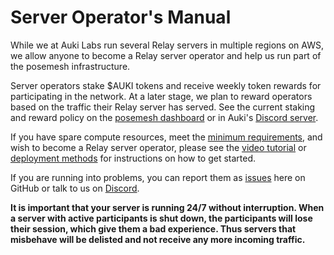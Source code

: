# Server Operator's Manual

While we at Auki Labs run several Relay servers in multiple regions on AWS, we allow anyone to become a Relay server operator and help us run part of the posemesh infrastructure.

Server operators stake $AUKI tokens and receive weekly token rewards for participating in the network. At a later stage, we plan to reward operators based on the traffic their Relay server has served. See the current staking and reward policy on the [posemesh dashboard](https://dashboard.posemesh.org) or in Auki's [Discord server](https://discord.gg/aukiverse).

If you have spare compute resources, meet the [minimum requirements](minimum-requirements.md), and wish to become a Relay server operator, please see the [video tutorial](video-tutorial.md) or [deployment methods](deployment.md) for instructions on how to get started.

If you are running into problems, you can report them as [issues](https://github.com/aukilabs/hagall/issues) here on GitHub or talk to us on [Discord](https://discord.gg/aukiverse).

**It is important that your server is running 24/7 without interruption. When a server with active participants is shut down, the participants will lose their session, which give them a bad experience. Thus servers that misbehave will be delisted and not receive any more incoming traffic.**
